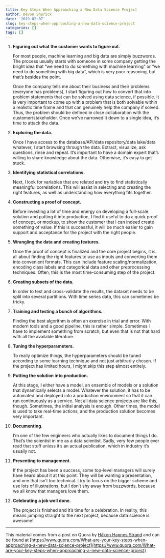```yaml
---
title: Key Steps When Approaching a New Data Science Project
author: Devon Shurick
date: '2019-02-07'
slug: key-steps-when-approaching-a-new-data-science-project
categories: []
tags: []
---
```


1. **Figuring out what the customer wants to figure out.**

    For most people, machine learning and big data are simply buzzwords. The process usually starts with someone in some company getting the bright idea that “we need to do something with machine learning” or “we need to do something with big data”, which is very poor reasoning, but that’s besides the point.

    Once the company tells me about their business and their problems (everyone has problems), I start figuring out how to convert that into problem statements that can be solved using data science, if possible. It is very important to come up with a problem that is both solvable within a realistic time frame and that can genuinely help the company if solved. Thus, the problem should be defined in close collaboration with the customer/stakeholder. Once we’ve narrowed it down to a single idea, it’s time to attack the data.

2. **Exploring the data.**

    Once I have access to the database/API/data repository/data lake/data whatever, I start browsing through the data. Extract, visualize, ask questions, rinse and repeat. It’s important to have a domain expert that’s willing to share knowledge about the data. Otherwise, it’s easy to get stuck.

3. **Identifying statistical correlations.**

    Next, I look for variables that are related and try to find statistically meaningful correlations. This will assist in selecting and creating the right features, as well as understanding how everything fits together.

4. **Constructing a proof of concept.**

    Before investing a lot of time and energy on developing a full-scale solution and putting it into production, I find it useful to do a quick proof of concept, or mockup, to show the customer that I can indeed create something of value. If this is successful, it will be much easier to gain support and acceptance for the project with the right people.

5. **Wrangling the data and creating features.**

    Once the proof of concept is finalized and the core project begins, it is all about finding the right features to use as inputs and converting them into convenient formats. This can include feature scaling/normalization, encoding class labels and categorical data and other preprocessing techniques. Often, this is the most time-consuming step of the project.

6. **Creating subsets of the data.**

    In order to test and cross-validate the results, the dataset needs to be split into several partitions. With time series data, this can sometimes be tricky.

7. **Training and testing a bunch of algorithms.**

    Finding the best algorithm is often an exercise in trial and error. With modern tools and a good pipeline, this is rather simple. Sometimes I have to implement something from scratch, but even that is not that hard with all the available literature.

8. **Tuning the hyperparameters.**

    To really optimize things, the hyperparameters should be tuned according to some learning technique and not just arbitrarily chosen. If the project has limited hours, I might skip this step almost entirely.

9. **Putting the solution into production.**

    At this stage, I either have a model, an ensemble of models or a solution that dynamically selects a model. Whatever the solution, it has to be automated and deployed into a production environment so that it can run continuously as a service. Not all data science projects are like this, though. Sometimes, the initial analysis is enough. Other times, the model is used to take real-time actions, and the production solution becomes very important.

10. **Documenting.**

    I’m one of the few engineers who actually likes to document things I do. That’s the scientist in me as a data scientist. Sadly, very few people ever read that stuff unless it’s an actual publication, which in industry it’s usually not.

11. **Presenting to management.**

    If the project has been a success, some top-level managers will surely have heard about it at this point. They will be wanting a presentation, and one that isn’t too technical. I try to focus on the bigger scheme and use lots of illustrations, but I don’t shy away from buzzwords, because we all know that managers love them.

12. **Celebrating a job well done.**

    The project is finished and it’s time for a celebration. In reality, this means jumping straight to the next project, because data science is awesome!

---

This material comes from a post on Quora by [Håkon Hapnes Strand](https://www.quora.com/profile/H%C3%A5kon-Hapnes-Strand) and can be found at [https://www.quora.com/What-are-your-key-steps-when-approaching-a-new-data-science-project](https://www.quora.com/What-are-your-key-steps-when-approaching-a-new-data-science-project)
